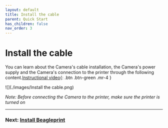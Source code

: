 ```yaml
---
layout: default
title: Install the cable
parent: Quick Start
has_children: false
nav_order: 3
---
```


# Install the cable

You can learn about the Camera's cable installation, the Camera's power supply and the Camera's connection to the printer through the following content.[Instructional video](https://www.youtube.com/watch?v=g_8H3cEa7V0&list=PLSc0XAQ8RossfF7Z-SkeIvYP2vs1O8vf-&index=4){: .btn .btn-green .mr-4 }



![](./images/Install the cable.png)


_Note: Before connecting the Camera to the printer, make sure the printer is turned on_


----
### Next: [Install Beagleprint](../Install%20Beagleprint/index.md)
